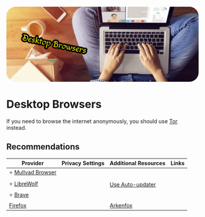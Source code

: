 ![Cover](../../assets/desktop-browsers.png)

# Desktop Browsers

If you need to browse the internet anonymously, you should use [Tor](/recommendations/internet-browsing/tor) instead.

## Recommendations


| Provider | Privacy Settings | Additional Resources | Links |
| --- | :-- | :-- | :-- |
| :star: [Mullvad Browser](https://mullvad.net/en/browser) | <a href="https://github.com/StellarSand/privacy-settings/blob/main/Privacy%20Settings/Firefox.md"><div class="i-mdi-link text-xl"/></a> | <div class="i-mdi-minus text-gray text-xl"/> | <div style="display: flex; flex-direction: row; align-items: center;">[<div class="i-mdi-shield-link-variant-outline text-xl ml-[-2px]" style="margin-right: 5px;"></div>](https://mullvad.net/en/help/privacy-policy)[<div class="i-mdi-gitlab text-xl"></div>](https://gitlab.torproject.org/tpo/applications/mullvad-browser)</div> |
| :star: [LibreWolf](https://librewolf.net/) | <a href="https://github.com/StellarSand/privacy-settings/blob/main/Privacy%20Settings/Firefox.md"><div class="i-mdi-link text-xl"/></a> | [Use Auto-updater](https://github.com/ltguillaume/librewolf-winupdater) | <div style="display: flex; flex-direction: row; align-items: center;">[<div class="i-mdi-shield-link-variant-outline text-xl ml-[-2px]" style="margin-right: 5px;"></div>](https://librewolf.net/privacy-policy/)[<div class="i-simple-icons-codeberg text-xl"></div>](https://codeberg.org/librewolf/source)</div> |
| :star: [Brave](https://brave.com/) | <a href="https://github.com/StellarSand/privacy-settings/blob/main/Privacy%20Settings/Brave.md"><div class="i-mdi-link text-xl"/></a> | <div class="i-mdi-minus text-gray text-xl"/> | <div style="display: flex; flex-direction: row; align-items: center;">[<div class="i-mdi-shield-link-variant-outline text-xl ml-[-2px]" style="margin-right: 5px;"></div>](https://brave.com/privacy/browser)[<div class="i-mdi-github text-xl"></div>](https://github.com/brave/brave-browser)</div> |
| [Firefox](https://firefox.com/) | <a href="https://github.com/StellarSand/privacy-settings/blob/main/Privacy%20Settings/Firefox.md"><div class="i-mdi-link text-xl"/></a> | [Arkenfox](https://github.com/arkenfox/user.js) | <div style="display: flex; flex-direction: row; align-items: center;">[<div class="i-mdi-shield-link-variant-outline text-xl ml-[-2px]" style="margin-right: 5px;"></div>](https://mozilla.org/privacy/firefox)[<div class="i-mdi-code text-xl"></div>](https://hg.mozilla.org/mozilla-central)</div> |